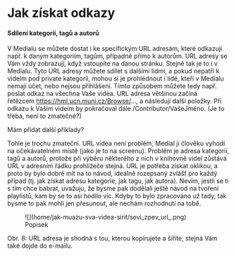 Jak získat odkazy
=================

#### Sdílení kategorií, tagů a autorů

V Medialu se můžete dostat i ke specifickým URL adresám, které odkazují
např. k daným kategoriím, tagům, případně přímo k autorům. URL adresy se
Vám vždy zobrazují, když vstoupíte na danou stránku. Stejně tak je to i
v Medialu. Tyto URL adresy můžete sdílet s dalšími lidmi, a pokud
nepatří k videím pod private kategorii, mohou si je prohlédnout i lidé,
kteří v Medialu nemají účet, nebo nejsou přihlášení. Tímto způsobem
můžete tedy např. poslat odkaz na všechna Vaše videa. URL adresa
většinou začíná řetězcem https://hml.ucn.muni.cz/Browse/..., a
následují další položky. Při odkazu k Vašim videím by pokračoval dále
/Contributor/VašeJméno. (Je to třeba, není to zmatečné?)

Mám přidat další příklady?

Tohle je trochu zmateční. URL videa není problém, Medial ji člověku
vyhodí na očekávatelném místě (jako je to na screenu). Problém je adresa
kategorií, tagů a autorů, protože při výběru některého z nich v knihovně
videí zůstává URL v adresním řádku prohlížeče stejná. URL je potřeba
získat oklikou, a proto by bylo dobré mít na to návod, ideálně rozepsaný
zvlášť pro každý případ (tj. jak získat adresu kategorie, jak tagu, jak
autora). Nevím, jestli se ti s tím chce babrat, uvažuju, že bysme pak
dodělali ještě návod na tvoření playlistů, kam by se to asi hodilo víc.
Kdyby to bylo zpracováno už tady, tak bysme to pak mohli jen přesunout,
ale nechám rozhodnutí na tobě.



<figure markdown>![](home/jak-muazu-sva-videa-sirit/sovi_zpev_url_.png)<figcaption>Popisek</figcaption></figure>

Obr. 8: URL adresa je shodná s tou, kterou kopírujete a šíříte, stejná
Vám také dojde do e-mailu.
